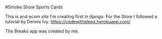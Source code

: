 #Smoke Show Sports Cards

This is and ecom site I'm creating first in django. For the Store I followed a tutorial by Dennis Ivy.
https://codewithsteps.herokuapp.com/

The Breaks app was created by me. 
